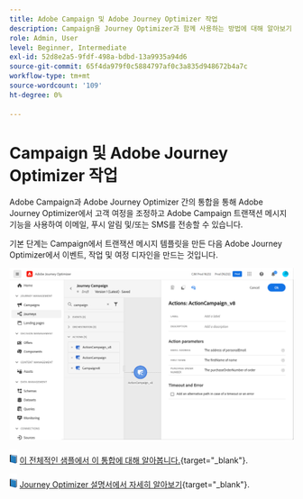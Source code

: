 ```yaml
---
title: Adobe Campaign 및 Adobe Journey Optimizer 작업
description: Campaign을 Journey Optimizer과 함께 사용하는 방법에 대해 알아보기
role: Admin, User
level: Beginner, Intermediate
exl-id: 52d8e2a5-9fdf-498a-bdbd-13a9935a94d6
source-git-commit: 65f4da979f0c5884797af0c3a835d948672b4a7c
workflow-type: tm+mt
source-wordcount: '109'
ht-degree: 0%

---
```


# Campaign 및 Adobe Journey Optimizer 작업

Adobe Campaign과 Adobe Journey Optimizer 간의 통합을 통해 Adobe Journey Optimizer에서 고객 여정을 조정하고 Adobe Campaign 트랜잭션 메시지 기능을 사용하여 이메일, 푸시 알림 및/또는 SMS를 전송할 수 있습니다.

기본 단계는 Campaign에서 트랜잭션 메시지 템플릿을 만든 다음 Adobe Journey Optimizer에서 이벤트, 작업 및 여정 디자인을 만드는 것입니다.


![](assets/ajo-integration.png)


![](../assets/do-not-localize/book.png) [이 전체적인 샘플에서 이 통합에 대해 알아봅니다.](https://experienceleague.adobe.com/docs/journey-optimizer/using/orchestrate-journeys/about-journey-building/using-adobe-campaign-classic.html){target="_blank"}.


![](../assets/do-not-localize/book.png) [Journey Optimizer 설명서에서 자세히 알아보기](https://experienceleague.adobe.com/docs/journey-optimizer/using/orchestrate-journeys/about-journey-building/using-adobe-campaign-classic.html){target="_blank"}.
